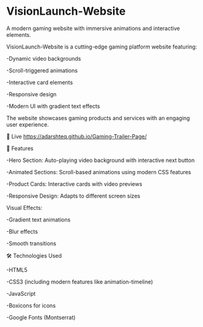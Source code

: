 # VisionLaunch-Website

A modern gaming website with immersive animations and interactive elements.

VisionLaunch-Website is a cutting-edge gaming platform website featuring:

  -Dynamic video backgrounds

  -Scroll-triggered animations

  -Interactive card elements

  -Responsive design

  -Modern UI with gradient text effects

The website showcases gaming products and services with an engaging user experience.

🔴 Live  https://adarshteq.github.io/Gaming-Trailer-Page/

🚀 Features

  -Hero Section: Auto-playing video background with interactive next button

  -Animated Sections: Scroll-based animations using modern CSS features

  -Product Cards: Interactive cards with video previews

  -Responsive Design: Adapts to different screen sizes

Visual Effects:

  -Gradient text animations

  -Blur effects

  -Smooth transitions

🛠️ Technologies Used

  -HTML5

  -CSS3 (including modern features like animation-timeline)

  -JavaScript

  -Boxicons for icons

  -Google Fonts (Montserrat)
